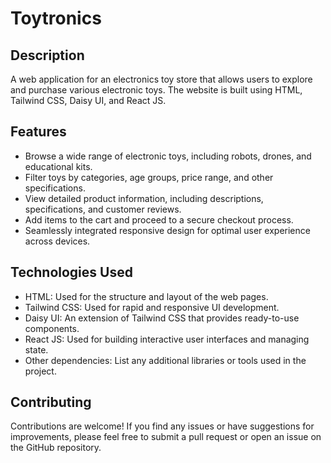 # Toytronics

## Description

A web application for an electronics toy store that allows users to explore and purchase various electronic toys. The website is built using HTML, Tailwind CSS, Daisy UI, and React JS.

## Features

- Browse a wide range of electronic toys, including robots, drones, and educational kits.
- Filter toys by categories, age groups, price range, and other specifications.
- View detailed product information, including descriptions, specifications, and customer reviews.
- Add items to the cart and proceed to a secure checkout process.
- Seamlessly integrated responsive design for optimal user experience across devices.


## Technologies Used

- HTML: Used for the structure and layout of the web pages.
- Tailwind CSS: Used for rapid and responsive UI development.
- Daisy UI: An extension of Tailwind CSS that provides ready-to-use components.
- React JS: Used for building interactive user interfaces and managing state.
- Other dependencies: List any additional libraries or tools used in the project.

## Contributing

Contributions are welcome! If you find any issues or have suggestions for improvements, please feel free to submit a pull request or open an issue on the GitHub repository.

 
